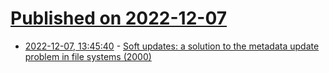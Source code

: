 # [Published on 2022-12-07](index.md)

* [2022-12-07, 13:45:40](https://lobste.rs/s/hbuvr2/soft_updates_solution_metadata_update) - [Soft updates: a solution to the metadata update problem in file systems (2000)](https://scholar.archive.org/work/fmkipy32yvdmncsizasjvjm5fu)
